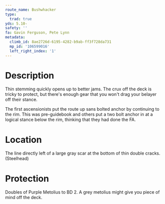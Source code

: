 ```yaml
---
route_name: Bushwhacker
type:
  trad: true
yds: 5.10-
safety: ''
fa: Gavin Ferguson, Pete Lynn
metadata:
  climb_id: 8ae2726d-6195-4282-b9ab-ff3f728da731
  mp_id: '106599016'
  left_right_index: '1'
---
```

# Description
Thin stemming quickly opens up to better jams.  The crux off the deck is tricky to protect, but there's enough gear that you won't drag your belayer off their stance.

The first ascensionists put the route up sans bolted anchor by continuing to the rim.  This was pre-guidebook and others put a two bolt anchor in at a logical stance below the rim, thinking that they had done the FA.

# Location
The line directly left of a large gray scar at the bottom of thin double cracks. (Steelhead)

# Protection
Doubles of Purple Metolius to BD 2.  A grey metolius might give you piece of mind off the deck.

